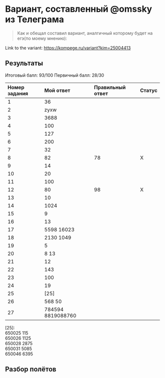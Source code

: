 # Вариант, составленный @omssky из Телеграма

> Как и обещал составил вариант, аналгичный которому будет на егэ(по моему мнению):

Link to the variant: https://kompege.ru/variant?kim=25004413  

## Результаты
Итоговый балл: 93/100
Первичный балл: 28/30

| Номер задания | Мой ответ | Правильный ответ | Статус |
|:--|:--|:--|:--|
| 1 | 36 |  |  |
| 2 | zyxw |  |  |
| 3 | 3688 |  |  |
| 4 | 100 |  |  |
| 5 | 127 |  |  |
| 6 | 200 |  |  |
| 7 | 32 |  |  |
| 8 | 82 | 78 | X |
| 9 | 14 |  |  |
| 10 | 20 |  |  |
| 11 | 100 |  |  |
| 12 | 80 | 98 | X |
| 13 | 10 |  |  |
| 14 | 1024 |  |  |
| 15 | 9 |  |  |
| 16 | 13 |  |  |
| 17 | 5598 16023 |  |  |
| 18 | 2130 1049 |  |  |
| 19 | 5 |  |  |
| 20 | 8 13 |  |  |
| 21 | 12 |  |  |
| 22 | 143 |  |  |
| 23 | 100 |  |  |
| 24 | 19 |  |  |
| 25 | [25] |  |  |
| 26 | 568 50 |  |  |
| 27 | 784594 8819088760 |  |  |

[25]:  
650025 115  
650026 1125  
650028 2875  
650031 5085  
650046 6395  

## Разбор полётов

